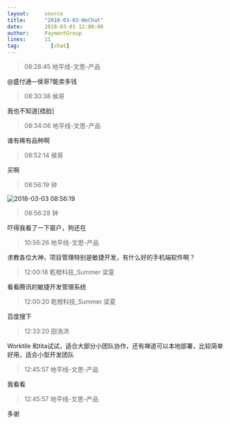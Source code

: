 ```yaml
---
layout:     source 
title:      "2018-03-03-WeChat"
date:       2018-03-03 12:00:00
author:     PaymentGroup
lines:      11 
tag:		  [chat]
---
```

> 08:28:45  地平线-文思-产品  
   
@盛付通—侯哥?能卖多钱  
   
> 08:30:38  侯哥  
   
我也不知道[捂脸]  
   
> 08:34:06  地平线-文思-产品  
   
谁有稀有品种啊  
   
> 08:52:14  侯哥  
   
买啊  
   
> 08:56:19  钟  
   
![2018-03-03 08:56:19](http://static.cocolian.org/img/20180303_085619.png) 
   
> 08:56:28  钟  
   
吓得我看了一下窗户，狗还在  
   
> 10:56:26  地平线-文思-产品  
   
求教各位大神，项目管理特别是敏捷开发，有什么好的手机端软件啊？  
   
> 12:00:18  乾橙科技_Summer 梁夏  
   
看看腾讯的敏捷开发管理系统  
   
> 12:00:20  乾橙科技_Summer 梁夏  
   
百度搜下  
   
> 12:33:20  田浩沛  
   
Worktile 和tita试试，适合大部分小团队协作，还有禅道可以本地部署，比较简单好用，适合小型开发团队  
   
> 12:45:57  地平线-文思-产品  
   
我看看  
   
> 12:45:57  地平线-文思-产品  
   
多谢  
   
